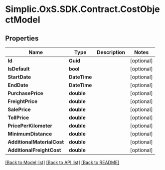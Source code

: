 # Simplic.OxS.SDK.Contract.CostObjectModel

## Properties

Name | Type | Description | Notes
------------ | ------------- | ------------- | -------------
**Id** | **Guid** |  | [optional] 
**IsDefault** | **bool** |  | [optional] 
**StartDate** | **DateTime** |  | [optional] 
**EndDate** | **DateTime** |  | [optional] 
**PurchasePrice** | **double** |  | [optional] 
**FreightPrice** | **double** |  | [optional] 
**SalePrice** | **double** |  | [optional] 
**TollPrice** | **double** |  | [optional] 
**PricePerKilometer** | **double** |  | [optional] 
**MinimumDistance** | **double** |  | [optional] 
**AdditionalMaterialCost** | **double** |  | [optional] 
**AdditionalFreightCost** | **double** |  | [optional] 

[[Back to Model list]](../README.md#documentation-for-models) [[Back to API list]](../README.md#documentation-for-api-endpoints) [[Back to README]](../README.md)

